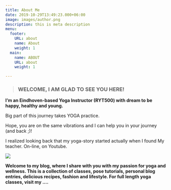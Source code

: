 ```yaml
---
title: About Me
date: 2019-10-29T13:49:23.000+06:00
image: images/author.png
description: this is meta description
menu:
  footer:
    URL: about
    name: About
    weight: 1
  main:
    name: ABOUT
    URL: about
    weight: 1

---
```

> ### **WELCOME, I AM GLAD TO SEE YOU HERE!**

**I’m an Eindhoven-based Yoga Instructor (RYT500) with dream to be happy, healthy and young.**

Big part of this journey takes YOGA practice.

Hope, you are on the same vibrations and I can help you in your journey (and back ;)!

I realized looking back that my yoga-story started actually when I found My teacher. On-line, on Youtube.

![](/images/13.jpg)

**Welcome to my blog, where I share with you with my passion for yoga and wellness. This is a collection of classes, pose tutorials, personal blog entries, delicious recipes, fashion and lifestyle. For full length yoga classes, visit my ....**